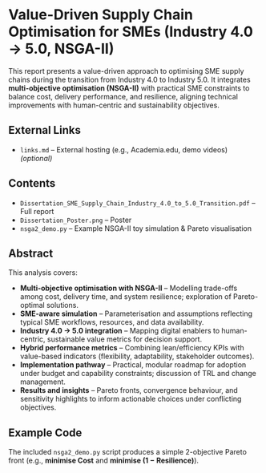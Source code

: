 # Value-Driven Supply Chain Optimisation for SMEs (Industry 4.0 → 5.0, NSGA-II)

This report presents a value-driven approach to optimising SME supply chains during the transition from Industry 4.0 to Industry 5.0. It integrates **multi-objective optimisation (NSGA-II)** with practical SME constraints to balance cost, delivery performance, and resilience, aligning technical improvements with human-centric and sustainability objectives.

## External Links
- `links.md` – External hosting (e.g., Academia.edu, demo videos) *(optional)*

## Contents
- `Dissertation_SME_Supply_Chain_Industry_4.0_to_5.0_Transition.pdf` – Full report  
- `Dissertation_Poster.png` – Poster 
- `nsga2_demo.py` – Example NSGA-II toy simulation & Pareto visualisation  

## Abstract
This analysis covers:
- **Multi-objective optimisation with NSGA-II** – Modelling trade-offs among cost, delivery time, and system resilience; exploration of Pareto-optimal solutions.  
- **SME-aware simulation** – Parameterisation and assumptions reflecting typical SME workflows, resources, and data availability.  
- **Industry 4.0 → 5.0 integration** – Mapping digital enablers to human-centric, sustainable value metrics for decision support.  
- **Hybrid performance metrics** – Combining lean/efficiency KPIs with value-based indicators (flexibility, adaptability, stakeholder outcomes).  
- **Implementation pathway** – Practical, modular roadmap for adoption under budget and capability constraints; discussion of TRL and change management.  
- **Results and insights** – Pareto fronts, convergence behaviour, and sensitivity highlights to inform actionable choices under conflicting objectives.

## Example Code
The included `nsga2_demo.py` script produces a simple 2-objective Pareto front (e.g., **minimise Cost** and **minimise (1 − Resilience)**).
